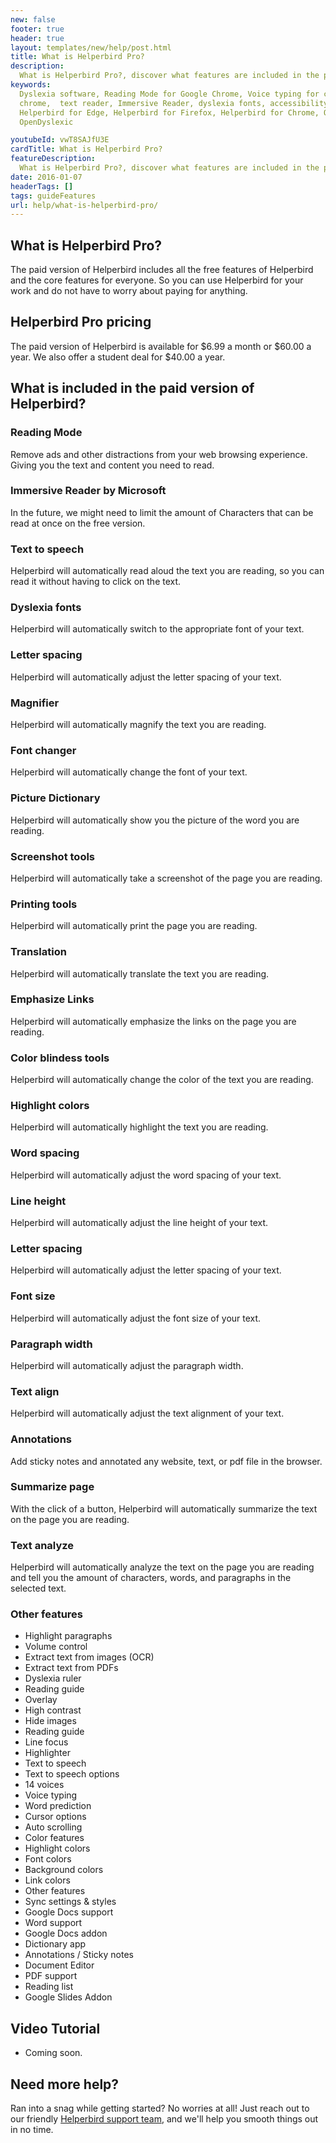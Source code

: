 ```yaml
---
new: false
footer: true
header: true
layout: templates/new/help/post.html
title: What is Helperbird Pro?
description:
  What is Helperbird Pro?, discover what features are included in the paid version of Helperbird.
keywords:
  Dyslexia software, Reading Mode for Google Chrome, Voice typing for chrome, Text to speech for
  chrome,  text reader, Immersive Reader, dyslexia fonts, accessibility software, dyslexia software,
  Helperbird for Edge, Helperbird for Firefox, Helperbird for Chrome, Opendyslexic for Chrome,
  OpenDyslexic

youtubeId: vwT8SAJfU3E
cardTitle: What is Helperbird Pro?
featureDescription:
  What is Helperbird Pro?, discover what features are included in the paid version of Helperbird.
date: 2016-01-07
headerTags: []
tags: guideFeatures
url: help/what-is-helperbird-pro/
---
```




## What is Helperbird Pro?

The paid version of Helperbird includes all the free features of Helperbird and the core features
for everyone. So you can use Helperbird for your work and do not have to worry about paying for
anything.

## Helperbird Pro pricing

The paid version of Helperbird is available for $6.99 a month or $60.00 a year. We also offer a
student deal for $40.00 a year.

## What is included in the paid version of Helperbird?

### Reading Mode
Remove ads and other distractions from your web browsing experience. Giving you the text and content you need to read.
### Immersive Reader by Microsoft
In the future, we might need to limit the amount of Characters that can be read at once on the free version.

### Text to speech
Helperbird will automatically read aloud the text you are reading, so you can read it without having to click on the text.

### Dyslexia fonts
Helperbird will automatically switch to the appropriate font of your text.

### Letter spacing
Helperbird will automatically adjust the letter spacing of your text.

### Magnifier
Helperbird will automatically magnify the text you are reading.

### Font changer
Helperbird will automatically change the font of your text.

### Picture Dictionary
Helperbird will automatically show you the picture of the word you are reading.

### Screenshot tools
Helperbird will automatically take a screenshot of the page you are reading.


### Printing tools
Helperbird will automatically print the page you are reading.

### Translation
Helperbird will automatically translate the text you are reading.

### Emphasize Links

Helperbird will automatically emphasize the links on the page you are reading.

### Color blindess tools
Helperbird will automatically change the color of the text you are reading.

### Highlight colors
Helperbird will automatically highlight the text you are reading.

### Word spacing
Helperbird will automatically adjust the word spacing of your text.

### Line height
Helperbird will automatically adjust the line height of your text.

### Letter spacing
Helperbird will automatically adjust the letter spacing of your text.

### Font size
Helperbird will automatically adjust the font size of your text.

### Paragraph width
Helperbird will automatically adjust the paragraph width.

### Text align
Helperbird will automatically adjust the text alignment of your text.

### Annotations
Add sticky notes and annotated any website, text, or pdf file in the browser.

### Summarize page
With the click of a button, Helperbird will automatically summarize the text on the page you are reading.

### Text analyze
Helperbird will automatically analyze the text on the page you are reading and tell you the amount of characters, words, and paragraphs in the selected text.

### Other features

- Highlight paragraphs
- Volume control
- Extract text from images (OCR)
- Extract text from PDFs
- Dyslexia ruler
- Reading guide
- Overlay
- High contrast
- Hide images
- Reading guide
- Line focus
- Highlighter
- Text to speech
- Text to speech options
- 14 voices
- Voice typing
- Word prediction
- Cursor options
- Auto scrolling
- Color features
- Highlight colors
- Font colors
- Background colors
- Link colors
- Other features
- Sync settings & styles
- Google Docs support
- Word support
- Google Docs addon
- Dictionary app
- Annotations / Sticky notes
- Document Editor
- PDF support
- Reading list
- Google Slides Addon


## Video Tutorial

- Coming soon.


## Need more help?

Ran into a snag while getting started? No worries at all! Just reach out to our friendly [Helperbird support team](/support/), and we'll help you smooth things out in no time.
